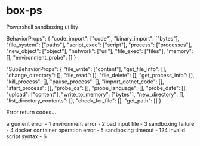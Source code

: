 # box-ps
Powershell sandboxing utility

BehaviorProps": {
    "code_import": ["code"],
    "binary_import": ["bytes"],
    "file_system": ["paths"],
    "script_exec": ["script"],
    "process": ["processes"],
    "new_object": ["object"],
    "network": ["uri"],
    "file_exec": ["files"],
    "memory": [],
    "environment_probe": []
}

"SubBehaviorProps": {
    "file_write": ["content"],
    "get_file_info": [],
    "change_directory": [],
    "file_read": [],
    "file_delete": [],
    "get_process_info": [],
    "kill_process": [],
    "pause_process": [],
    "import_dotnet_code": [],
    "start_process": [],
    "probe_os": [],
    "probe_language": [],
    "probe_date": [],
    "upload": ["content"],
    "write_to_memory": ["bytes"],
    "new_directory": [],
    "list_directory_contents": [],
    "check_for_file": [],
    "get_path": []
}

Error return codes...

argument error - 1
environment error - 2
bad input file - 3
sandboxing failure - 4
docker container operation error - 5
sandboxing timeout - 124
invalid script syntax - 6